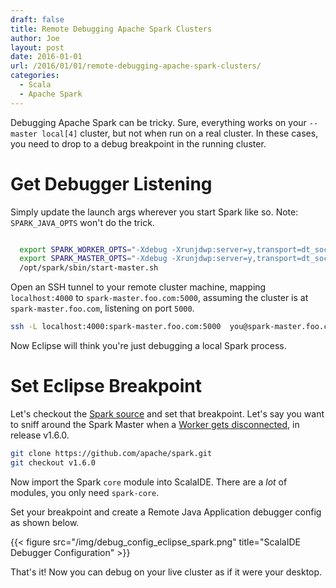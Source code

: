 ```yaml
---
draft: false
title: Remote Debugging Apache Spark Clusters
author: Joe
layout: post
date: 2016-01-01
url: /2016/01/01/remote-debugging-apache-spark-clusters/
categories:
  - Scala
  - Apache Spark
---
```


Debugging Apache Spark can be tricky. Sure, everything works on your `--master local[4]` cluster, but not when run on a real cluster. In these cases, you need to drop to a debug breakpoint in the running cluster. 

# Get Debugger Listening

Simply update the launch args wherever you start Spark like so. Note: `SPARK_JAVA_OPTS` won't do the trick.

```bash

  export SPARK_WORKER_OPTS="-Xdebug -Xrunjdwp:server=y,transport=dt_socket,address=4000,suspend=n"
  export SPARK_MASTER_OPTS="-Xdebug -Xrunjdwp:server=y,transport=dt_socket,address=4000,suspend=n"
  /opt/spark/sbin/start-master.sh
```

Open an SSH tunnel to your remote cluster machine, mapping `localhost:4000` to `spark-master.foo.com:5000`, assuming the cluster is at `spark-master.foo.com`, listening on port `5000`. 

```bash
ssh -L localhost:4000:spark-master.foo.com:5000  you@spark-master.foo.com
```

Now Eclipse will think you're just debugging a local Spark process.

# Set Eclipse Breakpoint 

Let's checkout the [Spark source](https://github.com/apache/spark) and set that breakpoint. Let's say you want to sniff around the Spark Master when a [Worker gets disconnected](https://github.com/apache/spark/blob/v1.6.0/core/src/main/scala/org/apache/spark/deploy/master/Master.scala#L503), in release v1.6.0.

```bash
git clone https://github.com/apache/spark.git
git checkout v1.6.0
```

Now import the Spark `core` module into ScalaIDE. There are a *lot* of modules, you only need `spark-core`.

Set your breakpoint and create a Remote Java Application debugger config as shown below.

{{< figure src="/img/debug_config_eclipse_spark.png" title="ScalaIDE Debugger Configuration" >}}

That's it! Now you can debug on your live cluster as if it were your desktop.
